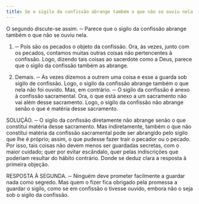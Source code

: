```yaml
---
title: Se o sigilo da confissão abrange também o que não se ouviu nela
---
```


O segundo discute-se assim. ─ Parece que o sigilo da confissão abrange também o que não se ouviu nela.  

1. ─ Pois são os pecados o objeto da confissão. Ora, às vezes, junto com os pecados, contamos muitas outras coisas não pertencentes à confissão. Logo, dizendo tais coisas ao sacerdote como a Deus, parece que o sigilo da confissão também as abrange.  

2. Demais. ─ Às vezes dizemos a outrem uma coisa e esse a guarda sob sigilo de confissão. Logo, o sigilo da confissão abrange também o que nela não foi ouvido. Mas, em contrário. ─ O sigilo da confissão é anexo à confissão sacramental. Ora, o que está anexo a um sacramento não vai além desse sacramento. Logo, o sigilo da confissão não abrange senão o que é matéria desse sacramento.  

SOLUÇÃO. ─ O sigilo da confissão diretamente não abrange senão o que constitui matéria desse sacramento. Mas indiretamente, também o que não constitui matéria da confissão sacramental pode ser abrangido pelo sigilo que lhe é próprio; assim, o que pudesse fazer trair o pecador ou o pecado. Por isso, tais coisas não devem menos ser guardadas secretas, com o maior cuidado; quer por evitar escândalo, quer pelas indiscrições que poderiam resultar do hábito contrário.  Donde se deduz clara a resposta à primeira objeção.  

RESPOSTA À SEGUNDA. ─ Ninguém deve prometer facilmente a guardar nada como segredo. Mas quem o fizer fica obrigado pela promessa a guardar o sigilo, como se em confissão o tivesse ouvido, embora não o seja sob o sigilo da confissão.